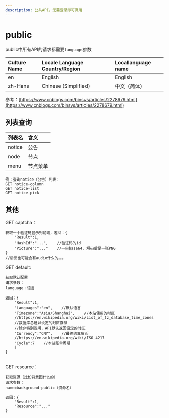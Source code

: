 ```yaml
---
description: 公共API，无需登录即可调用
---
```


# public

public中所有API的请求都需要`language`参数

Culture Name| Locale Language Country/Region | Locallanguage name
:- | :- | :- |
en | English | English
zh-Hans | Chinese (Simplified) | 中文（简体）

参考：[https://www.cnblogs.com/binsys/articles/2278679.html](https://www.cnblogs.com/binsys/articles/2278679.html)

## 列表查询

| 列表名 | 含义 |
| :--- | :--- |
| notice | 公告 |
| node | 节点 |
| menu | 节点菜单 |

```
例：查询notice（公告）列表：
GET notice-column
GET notice-list
GET notice-pick
```

## 其他

GET captcha：

```
获取一个验证码显示到前端，返回：{
    "Result":1,
    "HashId":"...",    //验证码的id
    "Picture":"..."    //一串base64，解码后是一张PNG
}
//后面也可能会有audio什么的。。。
```

GET default:

```
获取默认配置
请求参数：
language：语言

返回：{
    "Result":1,
    "Languages":"en",    //默认语言    
    "Timezone":"Asia/Shanghai",    //本站使用的时区
    //https://en.wikipedia.org/wiki/List_of_tz_database_time_zones
    //数据库总是以设定的时区存储
    //除非特别说明，API默认返回设定的时区    
    "Currency":"CNY",    //最终结算货币
    //https://en.wikipedia.org/wiki/ISO_4217
    "Cycle":7    //本站账单周期
    ]
}


```

GET resource：

```
获取资源（比如背景图什么的）
请求参数：
name=background-public（资源名）

返回：{
    "Result":1,
    "Resource":"..."
}
```

